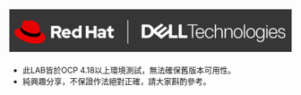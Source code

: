 
![圖片](https://github.com/Andy0583/OCP/blob/main/ocp.png?raw=true)
---
* 此LAB皆於OCP 4.18以上環境測試，無法確保舊版本可用性。
* 純興趣分享，不保證作法絕對正確，請大家斟酌參考。
